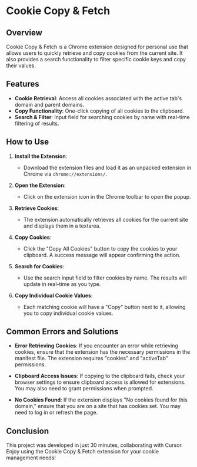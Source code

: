  # Cookie Copy & Fetch

## Overview
Cookie Copy & Fetch is a Chrome extension designed for personal use that allows users to quickly retrieve and copy cookies from the current site. It also provides a search functionality to filter specific cookie keys and copy their values.

## Features
- **Cookie Retrieval**: Access all cookies associated with the active tab's domain and parent domains.
- **Copy Functionality**: One-click copying of all cookies to the clipboard.
- **Search & Filter**: Input field for searching cookies by name with real-time filtering of results.

## How to Use
1. **Install the Extension**:
   - Download the extension files and load it as an unpacked extension in Chrome via `chrome://extensions/`.

2. **Open the Extension**:
   - Click on the extension icon in the Chrome toolbar to open the popup.

3. **Retrieve Cookies**:
   - The extension automatically retrieves all cookies for the current site and displays them in a textarea.

4. **Copy Cookies**:
   - Click the "Copy All Cookies" button to copy the cookies to your clipboard. A success message will appear confirming the action.

5. **Search for Cookies**:
   - Use the search input field to filter cookies by name. The results will update in real-time as you type.

6. **Copy Individual Cookie Values**:
   - Each matching cookie will have a "Copy" button next to it, allowing you to copy individual cookie values.

## Common Errors and Solutions
- **Error Retrieving Cookies**: If you encounter an error while retrieving cookies, ensure that the extension has the necessary permissions in the manifest file. The extension requires "cookies" and "activeTab" permissions.
  
- **Clipboard Access Issues**: If copying to the clipboard fails, check your browser settings to ensure clipboard access is allowed for extensions. You may also need to grant permissions when prompted.

- **No Cookies Found**: If the extension displays "No cookies found for this domain," ensure that you are on a site that has cookies set. You may need to log in or refresh the page.

## Conclusion
This project was developed in just 30 minutes, collaborating with Cursor. Enjoy using the Cookie Copy & Fetch extension for your cookie management needs!